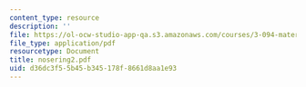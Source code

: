 ```yaml
---
content_type: resource
description: ''
file: https://ol-ocw-studio-app-qa.s3.amazonaws.com/courses/3-094-materials-in-human-experience-spring-2004/d36dc3f55b45b345178f8661d8aa1e93_nosering2.pdf
file_type: application/pdf
resourcetype: Document
title: nosering2.pdf
uid: d36dc3f5-5b45-b345-178f-8661d8aa1e93
---
```

